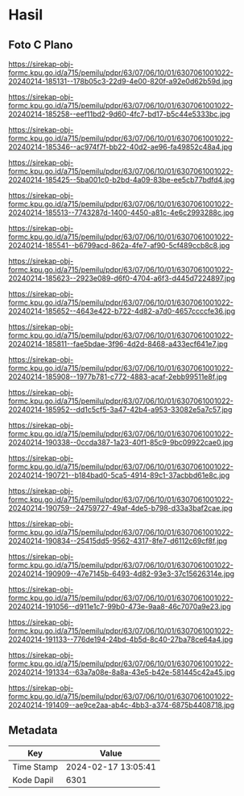 # Hasil

## Foto C Plano

https://sirekap-obj-formc.kpu.go.id/a715/pemilu/pdpr/63/07/06/10/01/6307061001022-20240214-185131--178b05c3-22d9-4e00-820f-a92e0d62b59d.jpg

https://sirekap-obj-formc.kpu.go.id/a715/pemilu/pdpr/63/07/06/10/01/6307061001022-20240214-185258--eef11bd2-9d60-4fc7-bd17-b5c44e5333bc.jpg

https://sirekap-obj-formc.kpu.go.id/a715/pemilu/pdpr/63/07/06/10/01/6307061001022-20240214-185346--ac974f7f-bb22-40d2-ae96-fa49852c48a4.jpg

https://sirekap-obj-formc.kpu.go.id/a715/pemilu/pdpr/63/07/06/10/01/6307061001022-20240214-185425--5ba001c0-b2bd-4a09-83be-ee5cb77bdfd4.jpg

https://sirekap-obj-formc.kpu.go.id/a715/pemilu/pdpr/63/07/06/10/01/6307061001022-20240214-185513--7743287d-1400-4450-a81c-4e6c2993288c.jpg

https://sirekap-obj-formc.kpu.go.id/a715/pemilu/pdpr/63/07/06/10/01/6307061001022-20240214-185541--b6799acd-862a-4fe7-af90-5cf489ccb8c8.jpg

https://sirekap-obj-formc.kpu.go.id/a715/pemilu/pdpr/63/07/06/10/01/6307061001022-20240214-185623--2923e089-d6f0-4704-a6f3-d445d7224897.jpg

https://sirekap-obj-formc.kpu.go.id/a715/pemilu/pdpr/63/07/06/10/01/6307061001022-20240214-185652--4643e422-b722-4d82-a7d0-4657ccccfe36.jpg

https://sirekap-obj-formc.kpu.go.id/a715/pemilu/pdpr/63/07/06/10/01/6307061001022-20240214-185811--fae5bdae-3f96-4d2d-8468-a433ecf641e7.jpg

https://sirekap-obj-formc.kpu.go.id/a715/pemilu/pdpr/63/07/06/10/01/6307061001022-20240214-185908--1977b781-c772-4883-acaf-2ebb99511e8f.jpg

https://sirekap-obj-formc.kpu.go.id/a715/pemilu/pdpr/63/07/06/10/01/6307061001022-20240214-185952--dd1c5cf5-3a47-42b4-a953-33082e5a7c57.jpg

https://sirekap-obj-formc.kpu.go.id/a715/pemilu/pdpr/63/07/06/10/01/6307061001022-20240214-190338--0ccda387-1a23-40f1-85c9-9bc09922cae0.jpg

https://sirekap-obj-formc.kpu.go.id/a715/pemilu/pdpr/63/07/06/10/01/6307061001022-20240214-190721--b184bad0-5ca5-4914-89c1-37acbbd61e8c.jpg

https://sirekap-obj-formc.kpu.go.id/a715/pemilu/pdpr/63/07/06/10/01/6307061001022-20240214-190759--24759727-49af-4de5-b798-d33a3baf2cae.jpg

https://sirekap-obj-formc.kpu.go.id/a715/pemilu/pdpr/63/07/06/10/01/6307061001022-20240214-190834--25415dd5-9562-4317-8fe7-d6112c69cf8f.jpg

https://sirekap-obj-formc.kpu.go.id/a715/pemilu/pdpr/63/07/06/10/01/6307061001022-20240214-190909--47e7145b-6493-4d82-93e3-37c15626314e.jpg

https://sirekap-obj-formc.kpu.go.id/a715/pemilu/pdpr/63/07/06/10/01/6307061001022-20240214-191056--d911e1c7-99b0-473e-9aa8-46c7070a9e23.jpg

https://sirekap-obj-formc.kpu.go.id/a715/pemilu/pdpr/63/07/06/10/01/6307061001022-20240214-191133--776de194-24bd-4b5d-8c40-27ba78ce64a4.jpg

https://sirekap-obj-formc.kpu.go.id/a715/pemilu/pdpr/63/07/06/10/01/6307061001022-20240214-191334--63a7a08e-8a8a-43e5-b42e-581445c42a45.jpg

https://sirekap-obj-formc.kpu.go.id/a715/pemilu/pdpr/63/07/06/10/01/6307061001022-20240214-191409--ae9ce2aa-ab4c-4bb3-a374-6875b4408718.jpg


## Metadata

| Key        | Value               |
| ---------- | ------------------- |
| Time Stamp | 2024-02-17 13:05:41 |
| Kode Dapil | 6301                |



